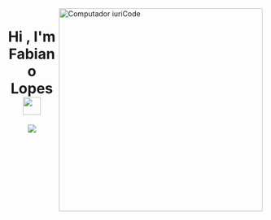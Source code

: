 <img src="https://raw.githubusercontent.com/MicaelliMedeiros/micaellimedeiros/master/image/computer-illustration.png" min-width="400px" max-width="400px" width="400px" align="right" alt="Computador iuriCode">

<h1 align="center">Hi , I'm Fabiano Lopes <img src="https://media.giphy.com/media/TEnXkcsHrP4YedChhA/giphy.gif" width="35"></h1>
<p align="center">
  <a href="https://github.com/DenverCoder1/readme-typing-svg"><img src="https://readme-typing-svg.herokuapp.com?lines=Fullstack+Developer;|%20%20Digital%20Lawyer%20|%20Tax%20Solutions%20;Digital%20Acountant%20|%20College%20Professor%20;Continuously%20studying%20new%20things&center=true&width=500&height=50"></a>
</p>
